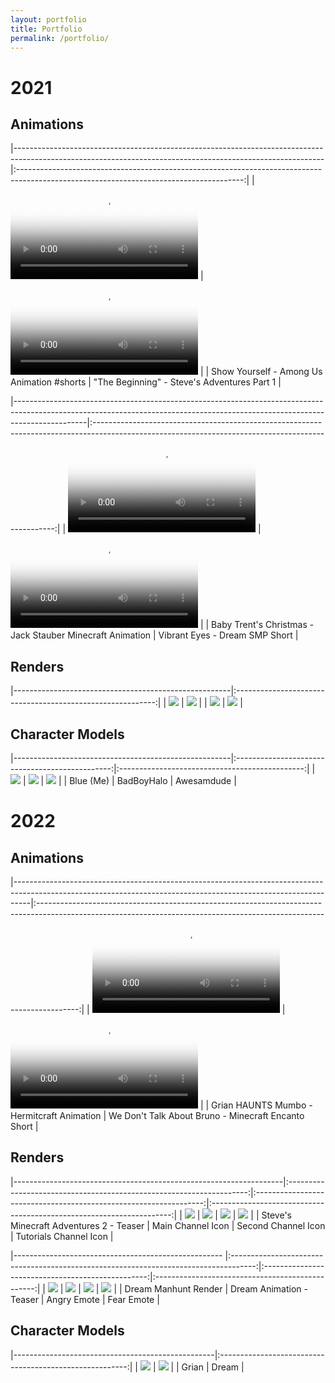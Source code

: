 ```yaml
---
layout: portfolio
title: Portfolio
permalink: /portfolio/
---
```



<div class="extra-content" id="2021" markdown="1">

# 2021
## Animations

|-----------------------------------------------------------------------------------------------------------------------------------------------------------|:--------------------------------------------------------------------------------------------------------------------------------------:|
| <video controls src="https://cdn.blueanimates.com/videos/The Beginning - Steve's Adventures Part 1.mp4" poster="/assets/images/thumbnails/1.png"></video> | <video controls src="https://cdn.blueanimates.com/videos/Show Yourself Among Us.mp4" poster="/assets/images/thumbnails/2.png"></video> |
| Show Yourself - Among Us Animation #shorts                                                                                                                | "The Beginning" - Steve's Adventures Part 1                                                                                            |

|------------------------------------------------------------------------------------------------------------------------------------------------------------------------------|:--------------------------------------------------------------------------------------------------------------------------------------------------:|
| <video controls src="https://cdn.blueanimates.com/videos/Baby Trents Christmas Jack Stauber Minecraft Animation_1080p.mp4" poster="/assets/images/thumbnails/3.png"></video> | <video controls src="https://cdn.blueanimates.com/videos/Vibrant Eyes Dream SMP Short_1080p.mp4" poster="/assets/images/thumbnails/4.png"></video> |
| Baby Trent's Christmas - Jack Stauber Minecraft Animation                                                                                                                    | Vibrant Eyes - Dream SMP Short                                                                                                                     |

## Renders

|------------------------------------------------------|:----------------------------------------------------------:|
| <img src="/assets/images/renders/2021/Banner.png">   | <img src="/assets/images/renders/2021/Final Render 2.png"> |
| <img src="/assets/images/renders/2021/Render 3.png"> | <img src="/assets/images/renders/2021/RanbooPanic2.png">   |

## Character Models

|------------------------------------------------------|:-----------------------------------------------:|:----------------------------------------------:|
| <img src="/assets/images/models/2021/blue.png">      | <img src="/assets/images/models/2021/bbh.png">  | <img src="/assets/images/models/2021/sam.png"> |
| Blue (Me)                                            | BadBoyHalo                                      | Awesamdude                                     |

</div>

<div class="extra-content" id="2022" markdown="1">

# 2022
## Animations

|----------------------------------------------------------------------------------------------------------------------------------------------------------------|:----------------------------------------------------------------------------------------------------------------------------------------------------------------------:|
| <video controls src="https://cdn.blueanimates.com/videos/Grian HAUNTS Mumbo Hermitcraft Animation_1080p.mp4" poster="/assets/images/thumbnails/5.png"></video> | <video controls src="https://cdn.blueanimates.com/videos/We Dont Talk About Bruno Minecraft Encanto Short_1080p.mp4" poster="/assets/images/thumbnails/6.png"></video> |
| Grian HAUNTS Mumbo - Hermitcraft Animation                                                                                                                     | We Don't Talk About Bruno - Minecraft Encanto Short                                                                                                                    |

## Renders

|-------------------------------------------------------------------|:--------------------------------------------------------------------:|:-----------------------------------------------------------------:|:--------------------------------------------------------------------:|
| <img src="/assets/images/renders/2022/Teaser 1.png">              | <img src="/assets/images/renders/2022/Main Channel EDITED.png">      | <img src="/assets/images/renders/2022/Second Channel EDITED.png"> | <img src="/assets/images/renders/2022/Tutorials Channel EDITED.png"> |
| Steve's Minecraft Adventures 2 - Teaser                           | Main Channel Icon                                                    | Second Channel Icon                                               | Tutorials Channel Icon                                               |

|---------------------------------------------------- |:------------------------------------------------------------------------------------:|:-------------------------------------------------:|:------------------------------------------------:|
| <img src="/assets/images/renders/2022/teaser1.png"> | <img src="/assets/images/renders/2022/Dream's Final Manhunt - Victory REVAMPED.png"> | <img src="/assets/images/renders/2022/Angry.png"> | <img src="/assets/images/renders/2022/Fear.png"> |
| Dream Manhunt Render                                | Dream Animation - Teaser                                                             | Angry Emote                                       | Fear Emote                                       |

## Character Models

|--------------------------------------------------|:-------------------------------------------------------:|
| <img src="/assets/images/models/2022/Grian.png"> | <img src="/assets/images/models/2022/Full Preset.png">  |
| Grian                                            | Dream                                                   |

</div>